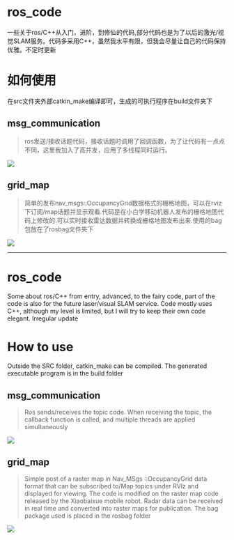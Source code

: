
# ros_code
一些关于ros/C++从入门，进阶，到修仙的代码,部分代码也是为了以后的激光/视觉SLAM服务。代码多采用C++，虽然我水平有限，但我会尽量让自己的代码保持优雅。不定时更新

# 如何使用
在src文件夹外部catkin_make编译即可，生成的可执行程序在build文件夹下

## msg_communication
> ros发送/接收话题代码，接收话题时调用了回调函数，为了让代码有一点点不同，这里我加入了高并发，应用了多线程同时运行。

![](/../../../../../../../image/ros-pub.gif)


## grid_map
> 简单的发布nav_msgs::OccupancyGrid数据格式的栅格地图，可以在rviz下订阅/map话题并显示观看.代码是在小白学移动机器人发布的栅格地图代码上修改的.可以实时接收雷达数据并转换成栅格地图发布出来.使用的bag包放在了rosbag文件夹下

![](https://imgtu.com/i/vt8pQS)



------------------------------------

# ros_code
Some about ros/C++ from entry, advanced, to the fairy code, part of the code is also for the future laser/visual SLAM service. Code mostly uses C++, although my level is limited, but I will try to keep their own code elegant. Irregular update

# How to use
Outside the SRC folder, catkin_make can be compiled. The generated executable program is in the build folder

## msg_communication
> Ros sends/receives the topic code. When receiving the topic, the callback function is called, and multiple threads are applied simultaneously

![](https://github.com/anxixu0101/ros_code/tree/main/image/ros-pub.gif)

## grid_map
> Simple post of a raster map in Nav_MSgs ::OccupancyGrid data format that can be subscribed to/Map topics under RVIz and displayed for viewing. The code is modified on the raster map code released by the Xiaobaixue mobile robot. Radar data can be received in real time and converted into raster maps for publication. The bag package used is placed in the rosbag folder

![](https://github.com/anxixu0101/ros_code/tree/main/image/view.gif)

